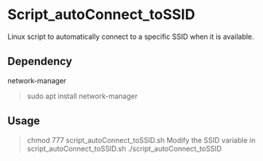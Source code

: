 # Script_autoConnect_toSSID
Linux script to automatically connect to a specific SSID when it is available.

## Dependency
network-manager
>sudo apt install network-manager

## Usage
>chmod 777 script_autoConnect_toSSID.sh
Modify the SSID variable in script_autoConnect_toSSID.sh
>./script_autoConnect_toSSID
